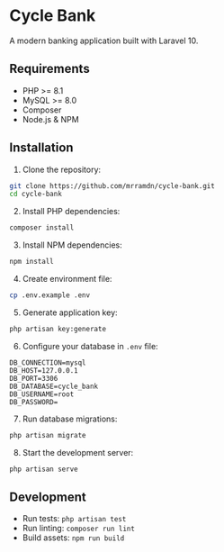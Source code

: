 # Cycle Bank

A modern banking application built with Laravel 10.

## Requirements

- PHP >= 8.1
- MySQL >= 8.0
- Composer
- Node.js & NPM

## Installation

1. Clone the repository:
```bash
git clone https://github.com/mrramdn/cycle-bank.git
cd cycle-bank
```

2. Install PHP dependencies:
```bash
composer install
```

3. Install NPM dependencies:
```bash
npm install
```

4. Create environment file:
```bash
cp .env.example .env
```

5. Generate application key:
```bash
php artisan key:generate
```

6. Configure your database in `.env` file:
```
DB_CONNECTION=mysql
DB_HOST=127.0.0.1
DB_PORT=3306
DB_DATABASE=cycle_bank
DB_USERNAME=root
DB_PASSWORD=
```

7. Run database migrations:
```bash
php artisan migrate
```

8. Start the development server:
```bash
php artisan serve
```

## Development

- Run tests: `php artisan test`
- Run linting: `composer run lint`
- Build assets: `npm run build`